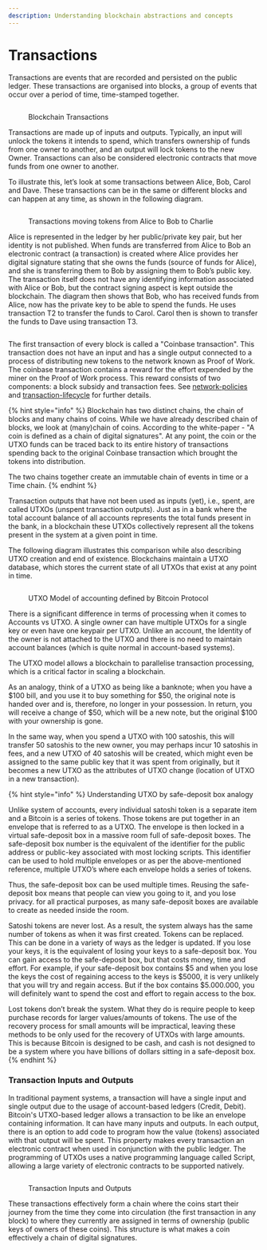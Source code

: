 ```yaml
---
description: Understanding blockchain abstractions and concepts
---
```


# Transactions

Transactions are events that are recorded and persisted on the public ledger. These transactions are organised into blocks, a group of events that occur over a period of time, time-stamped together.

<figure><img src="../.gitbook/assets/WhatIsBlockchain_Slide14.png" alt=""><figcaption><p>Blockchain Transactions</p></figcaption></figure>

Transactions are made up of inputs and outputs. Typically, an input will unlock the tokens it intends to spend, which transfers ownership of funds from one owner to another, and an output will lock tokens to the new Owner. Transactions can also be considered electronic contracts that move funds from one owner to another.

To illustrate this, let’s look at some transactions between Alice, Bob, Carol and Dave. These transactions can be in the same or different blocks and can happen at any time, as shown in the following diagram.

<figure><img src="../.gitbook/assets/WhatIsBlockchain_Slide16.png" alt=""><figcaption><p>Transactions moving tokens from Alice to Bob to Charlie</p></figcaption></figure>

Alice is represented in the ledger by her public/private key pair, but her identity is not published. When funds are transferred from Alice to Bob an electronic contract (a transaction) is created where Alice provides her digital signature stating that she owns the funds (source of funds for Alice), and she is transferring them to Bob by assigning them to Bob’s public key. The transaction itself does not have any identifying information associated with Alice or Bob, but the contract signing aspect is kept outside the blockchain. The diagram then shows that Bob, who has received funds from Alice, now has the private key to be able to spend the funds. He uses transaction T2 to transfer the funds to Carol. Carol then is shown to transfer the funds to Dave using transaction T3.&#x20;

<figure><img src="../.gitbook/assets/WhatIsBlockchain_Slide17.png" alt=""><figcaption></figcaption></figure>

The first transaction of every block is called a "Coinbase transaction". This transaction does not have an input and has a single output connected to a process of distributing new tokens to the network known as Proof of Work. The coinbase transaction contains a reward for the effort expended by the miner on the Proof of Work process. This reward consists of two components:  a block subsidy and transaction fees. See [network-policies](../network-policies/ "mention") and [transaction-lifecycle](../transaction-lifecycle/ "mention") for further details.

{% hint style="info" %}
Blockchain has two distinct chains, the chain of blocks and many chains of coins. While we have already described chain of blocks, we look at (many)chain of coins. According to the white-paper - "A coin is defined as a chain of digital signatures".  At any point, the coin or the UTXO funds can be traced back to its entire history of transactions spending back to the original Coinbase transaction which brought the tokens into distribution.&#x20;

The two chains together create an immutable chain of events in time or a Time chain.&#x20;
{% endhint %}

Transaction outputs that have not been used as inputs (yet), i.e., spent, are called UTXOs (unspent transaction outputs). Just as in a bank where the total account balance of all accounts represents  the total funds present in the bank, in a blockchain these UTXOs collectively represent all the tokens present in the system at a given point in time.&#x20;

The following diagram illustrates this comparison while also describing UTXO creation and end of existence. Blockchains maintain a UTXO database, which stores the current state of all UTXOs that exist at any point in time.

<figure><img src="../.gitbook/assets/WhatIsBlockchain_Slide18.png" alt=""><figcaption><p>UTXO Model of accounting defined by Bitcoin Protocol</p></figcaption></figure>

There is a significant difference in terms of processing when it comes to Accounts vs UTXO. A single owner can have multiple UTXOs for a single key or even have one keypair per UTXO. Unlike an account, the Identity of the owner is not attached to the UTXO and there is no need to maintain account balances (which is quite normal in account-based systems).&#x20;

The UTXO model allows a blockchain to parallelise transaction processing, which is a critical factor in scaling a blockchain.

As an analogy, think of a UTXO as being like a banknote; when you have a $100 bill, and you use it to buy something for $50, the original note is handed over and is, therefore, no longer in your possession. In return, you will receive a change of $50, which will be a new note, but the original $100 with your ownership is gone.&#x20;

In the same way, when you spend a UTXO with 100 satoshis, this will transfer 50 satoshis to the new owner, you may perhaps incur 10 satoshis in fees, and a new UTXO of 40 satoshis will be created, which might even be assigned to the same public key that it was spent from originally, but it becomes a new UTXO as the attributes of UTXO change (location of UTXO in a new transaction).

{% hint style="info" %}
Understanding UTXO by safe-deposit box analogy

Unlike system of accounts, every individual satoshi token is a separate item and a Bitcoin is a series of tokens. Those tokens are put together in an envelope that is referred to as a UTXO. The envelope is then locked in a virtual safe-deposit box in a massive room full of safe-deposit boxes. The safe-deposit box number is the equivalent of the identifier for the public address or public-key associated with most locking scripts. This identifier can be used to hold multiple envelopes or as per the above-mentioned reference, multiple UTXO’s where each envelope holds a series of tokens.&#x20;

Thus, the safe-deposit box can be used multiple times. Reusing the safe-deposit box means that people can view you going to it, and you lose privacy. for all practical purposes, as many safe-deposit boxes are available to create as needed inside the room.&#x20;

Satoshi tokens are never lost. As a result, the system always has the same number of tokens as when it was first created. Tokens can be replaced. This can be done in a variety of ways as the ledger is updated. If you lose your keys, it is the equivalent of losing your keys to a safe-deposit box. You can gain access to the safe-deposit box, but that costs money, time and effort. For example, if your safe-deposit box contains $5 and when you lose the keys the cost of regaining access to the keys is $5000, it is very unlikely that you will try and regain access. But if the box contains $5.000.000, you will definitely want to spend the cost and effort to regain access to the box. &#x20;

Lost tokens don’t break the system. What they do is require people to keep purchase records for larger values/amounts of tokens. The use of the recovery process for small amounts will be impractical, leaving these methods to be only used for the recovery of UTXOs with large amounts. This is because Bitcoin is designed to be cash, and cash is not designed to be a system where you have billions of dollars sitting in a safe-deposit box.&#x20;
{% endhint %}

### Transaction Inputs and Outputs

In traditional payment systems, a transaction will have a single input and single output due to the usage of account-based ledgers (Credit, Debit). Bitcoin's UTXO-based ledger allows a transaction to be like an envelope containing information. It can have many inputs and outputs. In each output, there is an option to add code to program how the value (tokens) associated with that output will be spent. This property makes every transaction an electronic contract when used in conjunction with the public ledger. The programming of UTXOs uses a native programming language called Script, allowing a large variety of electronic contracts to be supported natively.

<figure><img src="../.gitbook/assets/WhatIsBlockchain_Slide19.png" alt=""><figcaption><p>Transaction Inputs and Outputs</p></figcaption></figure>

These transactions effectively form a chain where the coins start their journey from the time they come into circulation (the first transaction in any block) to where they currently are assigned in terms of ownership (public keys of owners of these coins). This structure is what makes a coin effectively a chain of digital signatures.
